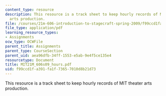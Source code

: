 ```yaml
---
content_type: resource
description: This resource is a track sheet to keep hourly records of MIT theater
  arts production.
file: /courses/21m-606-introduction-to-stagecraft-spring-2009/f99ccd1fa391fa1f73657010d8b21d73_MIT21M_606s09_hours.pdf
file_type: application/pdf
learning_resource_types:
- Assignments
ocw_type: OCWFile
parent_title: Assignments
parent_type: CourseSection
parent_uid: aea96dfb-34ff-1553-e5ab-9e4f5ce135e4
resourcetype: Document
title: MIT21M_606s09_hours.pdf
uid: f99ccd1f-a391-fa1f-7365-7010d8b21d73
---
```

This resource is a track sheet to keep hourly records of MIT theater arts production.

